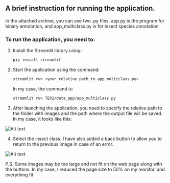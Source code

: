 ## A brief instruction for running the application.

In the attached archive, you can see two .py files. app.py is the program for binary annotation, and app_multiclass.py is for insect species annotation.


### To run the application, you need to:

1. Install the Streamlit library using:
    ```sh
    pip install streamlit
    ```
2. Start the application using the command:
    ```sh
    streamlit run <your_relative_path_to_app_multiclass.py>
    ```

    In my case, the command is:
    ```sh
    streamlit run TER2/data_app/app_multiclass.py
    ```

3. After launching the application, you need to specify the relative path to the folder with images and the path where the output file will be saved. In my case, it looks like this:

![Alt text](image.png)

4. Select the insect class. I have also added a back button to allow you to return to the previous image in case of an error.

![Alt text](image-1.png)

P.S. Some images may be too large and not fit on the web page along with the buttons. In my case, I reduced the page size to 50% on my monitor, and everything fit